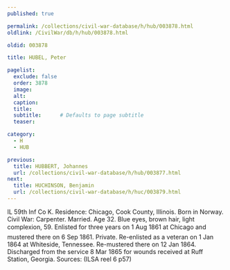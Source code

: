 ```yaml
---
published: true

permalink: /collections/civil-war-database/h/hub/003878.html
oldlink: /CivilWar/db/h/hub/003878.html

oldid: 003878

title: HUBEL, Peter

pagelist:
  exclude: false
  order: 3878
  image: 
  alt:
  caption:
  title:
  subtitle:      # Defaults to page subtitle
  teaser:

category: 
  - H 
  - HUB

previous:
  title: HUBBERT, Johannes
  url: /collections/civil-war-database/h/hub/003877.html  
next:
  title: HUCHINSON, Benjamin
  url: /collections/civil-war-database/h/huc/003879.html   
---
```

IL 59th Inf Co K. Residence: Chicago, Cook County, Illinois. Born in Norway. Civil War: Carpenter. Married. Age 32. Blue eyes, brown hair, light complexion, 5&#146;9&#148;. Enlisted for three years on 1 Aug 1861 at Chicago and mustered there on 6 Sep 1861. Private. Re-enlisted as a veteran on 1 Jan 1864 at Whiteside, Tennessee. Re-mustered there on 12 Jan 1864. Discharged from the service 8 Mar 1865 for wounds received at Ruff Station, Georgia. Sources: (ILSA reel 6 p57)